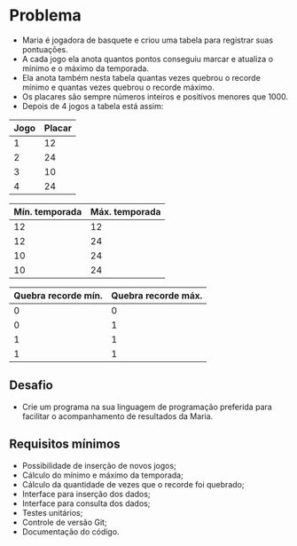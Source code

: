 # Problema

- Maria é jogadora de basquete e criou uma tabela para registrar suas pontuações. 
- A cada jogo ela anota quantos pontos conseguiu marcar e atualiza o mínimo e o máximo da temporada.
- Ela anota também nesta tabela quantas vezes quebrou o recorde mínimo e quantas vezes quebrou
o recorde máximo. 
- Os placares são sempre números inteiros e positivos menores que 1000.
- Depois de 4 jogos a tabela está assim:

Jogo|Placar      
----|------      
1   |12            
2   |24            
3   |10            
4   |24            

Mín. temporada|Máx. temporada
--------------|--------------
12            |12
12            |24
10            |24
10            |24

Quebra recorde mín.|Quebra recorde máx.
-------------------|------------------
0                  |0
0                  |1
1                  |1
1                  |1

## Desafio
- Crie um programa na sua linguagem de programação preferida para facilitar o
acompanhamento de resultados da Maria.

## Requisitos mínimos
- Possibilidade de inserção de novos jogos;
- Cálculo do mínimo e máximo da temporada;
- Cálculo da quantidade de vezes que o recorde foi quebrado;
- Interface para inserção dos dados;
- Interface para consulta dos dados;
- Testes unitários;
- Controle de versão Git;
- Documentação do código.